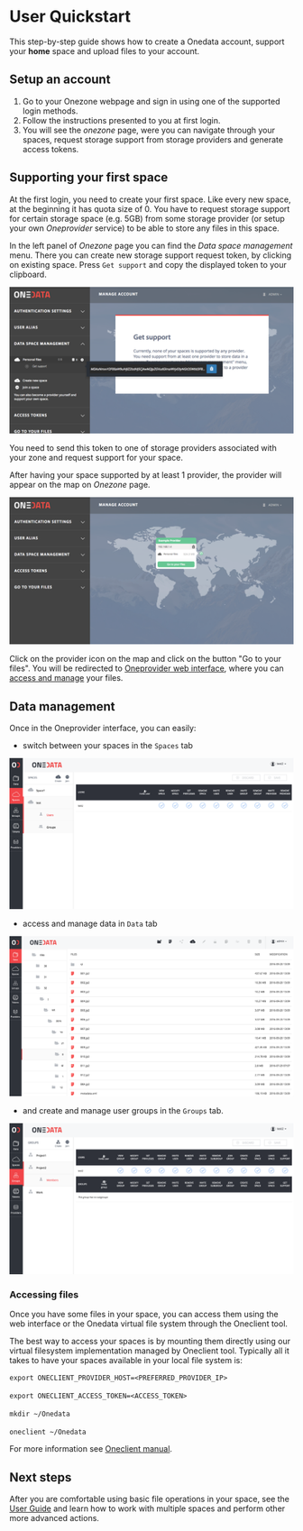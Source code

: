 # User Quickstart
This step-by-step guide shows how to create a Onedata account, support your
**home** space and upload files to your account.


## Setup an account
1. Go to your Onezone webpage and sign in using one of the supported login methods.
2. Follow the instructions presented to you at first login.
3. You will see the *onezone* page, were you can navigate through your spaces, request storage support from storage providers and generate access tokens.


## Supporting your first space
At the first login, you need to create your first space. Like every new space,
at the beginning it has quota size of 0. You have to request storage support
for certain storage space (e.g. 5GB) from some storage provider (or setup your
own *Oneprovider* service) to be able to store any files in this space.

In the left panel of *Onezone* page you can find the *Data space management*
menu. There you can create new storage support request token, by clicking on
existing space. Press `Get support`  and copy the displayed token to your
clipboard.

<p align="center"> <img src="../img/getsupporttoken.png"> </p>

You need to send this token to one of storage providers associated with your
zone and request support for your space.

After having your space supported by at least 1 provider, the provider will
appear on the map on *Onezone* page.

<p align="center"> <img src="../img/gotoyourfiles.png"> </p>

Click on the provider icon on the map and click on the button
"Go to your files". You will be redirected to
[Oneprovider web interface](../user_guide.md), where you can
[access and manage](../user_guide.md) your files.

## Data management
Once in the Oneprovider interface, you can easily:

* switch between your spaces in the `Spaces` tab

<p align="center"> <img src="../img/spacestab.png"> </p>

* access and manage data in `Data` tab

<p align="center"> <img src="../img/datatab.png"> </p>

* and create and manage user groups in the `Groups` tab.

<p align="center"> <img src="../img/grouptab.png"> </p>

### Accessing files
Once you have some files in your space, you can access them using the web
interface or the Onedata virtual file system through the Oneclient tool.

The best way to access your spaces is by mounting them directly using our virtual
filesystem implementation managed by Oneclient
tool. Typically all it takes to have your spaces available in your local file
system is:

```
export ONECLIENT_PROVIDER_HOST=<PREFERRED_PROVIDER_IP>

export ONECLIENT_ACCESS_TOKEN=<ACCESS_TOKEN>

mkdir ~/Onedata

oneclient ~/Onedata
```

For more information see [Oneclient manual](../using_onedata/oneclient.md).

## Next steps
After you are comfortable using basic file operations in your space, see the
[User Guide](../user_guide.md) and learn how to work with multiple spaces and
perform other more advanced actions.
